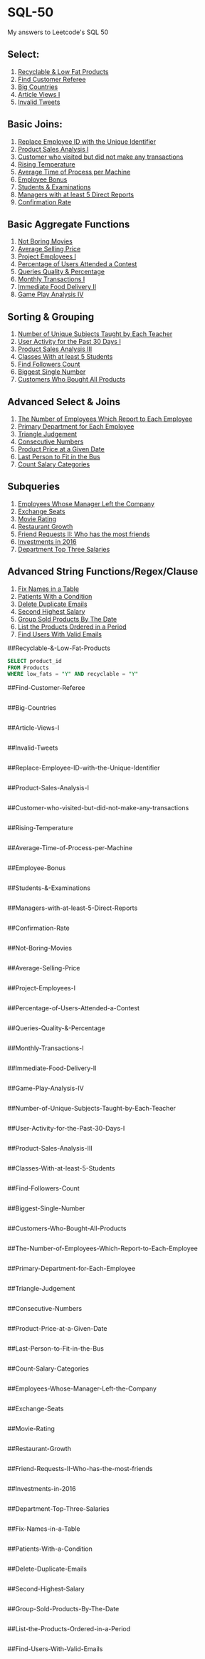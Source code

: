 # SQL-50
My answers to Leetcode's SQL 50 

## Select:
1. [Recyclable & Low Fat Products](#Recyclable-&-Low-Fat-Products)
2. [Find Customer Referee](#Find-Customer-Referee)
3. [Big Countries](#Big-Countries)
4. [Article Views I](#Article-Views-I)
5. [Invalid Tweets](#Invalid-Tweets)

## Basic Joins:
1. [Replace Employee ID with the Unique Identifier](#Replace-Employee-ID-with-the-Unique-Identifier)
2. [Product Sales Analysis I](#Product-Sales-Analysis-I)
3. [Customer who visited but did not make any transactions](#Customer-who-visited-but-did-not-make-any-transactions)
4. [Rising Temperature](#Rising-Temperature)
5. [Average Time of Process per Machine](#Average-Time-of-Process-per-Machine)
6. [Employee Bonus](#Employee-Bonus)
7. [Students & Examinations](#Students-&-Examinations)
8. [Managers with at least 5 Direct Reports](#Managers-with-at-least-5-Direct-Reports)
9. [Confirmation Rate](#Confirmation-Rate)

## Basic Aggregate Functions
1. [Not Boring Movies](#Not-Boring-Movies)
2. [Average Selling Price](#Average-Selling-Price)
3. [Project Employees I](#Project-Employees-I)
4. [Percentage of Users Attended a Contest](#Percentage-of-Users-Attended-a-Contest)
5. [Queries Quality & Percentage](#Queries-Quality-&-Percentage)
6. [Monthly Transactions I](#Monthly-Transactions-I)
7. [Immediate Food Delivery II](#Immediate-Food-Delivery-II)
8. [Game Play Analysis IV](#Game-Play-Analysis-IV)

## Sorting & Grouping
1. [Number of Unique Subjects Taught by Each Teacher](#Number-of-Unique-Subjects-Taught-by-Each-Teacher)
2. [User Activity for the Past 30 Days I](#User-Activity-for-the-Past-30-Days-I)
3. [Product Sales Analysis III](#Product-Sales-Analysis-III)
4. [Classes With at least 5 Students](#Classes-With-at-least-5-Students)
5. [Find Followers Count](#Find-Followers-Count)
6. [Biggest Single Number](#Biggest-Single-Number)
7. [Customers Who Bought All Products](#Customers-Who-Bought-All-Products)

## Advanced Select & Joins
1. [The Number of Employees Which Report to Each Employee](#The-Number-of-Employees-Which-Report-to-Each-Employee)
2. [Primary Department for Each Employee](#Primary-Department-for-Each-Employee)
3. [Triangle Judgement](#Triangle-Judgement)
4. [Consecutive Numbers](#Consecutive-Numbers)
5. [Product Price at a Given Date](#Product-Price-at-a-Given-Date)
6. [Last Person to Fit in the Bus](#Last-Person-to-Fit-in-the-Bus)
7. [Count Salary Categories](#Count-Salary-Categories)

## Subqueries
1. [Employees Whose Manager Left the Company](#Employees-Whose-Manager-Left-the-Company)
2. [Exchange Seats](#Exchange-Seats)
3. [Movie Rating](#Movie-Rating)
4. [Restaurant Growth](#Restaurant-Growth)
5. [Friend Requests II: Who has the most friends](#Friend-Requests-II-Who-has-the-most-friends)
6. [Investments in 2016](#Investments-in-2016)
7. [Department Top Three Salaries](#Department-Top-Three-Salaries)

## Advanced String Functions/Regex/Clause
1. [Fix Names in a Table](#Fix-Names-in-a-Table)
2. [Patients With a Condition](#Patients-With-a-Condition)
3. [Delete Duplicate Emails](#Delete-Duplicate-Emails)
4. [Second Highest Salary](#Second-Highest-Salary)
5. [Group Sold Products By The Date](#Group-Sold-Products-By-The-Date)
6. [List the Products Ordered in a Period](#List-the-Products-Ordered-in-a-Period)
7. [Find Users With Valid Emails](#Find-Users-With-Valid-Emails)


##Recyclable-&-Low-Fat-Products
```sql
SELECT product_id
FROM Products
WHERE low_fats = "Y" AND recyclable = "Y"
```

##Find-Customer-Referee
```sql

```

##Big-Countries
```sql

```

##Article-Views-I
```sql

```

##Invalid-Tweets
```sql

```

##Replace-Employee-ID-with-the-Unique-Identifier
```sql

```

##Product-Sales-Analysis-I
```sql

```

##Customer-who-visited-but-did-not-make-any-transactions
```sql

```

##Rising-Temperature
```sql

```

##Average-Time-of-Process-per-Machine
```sql

```

##Employee-Bonus
```sql

```

##Students-&-Examinations
```sql

```

##Managers-with-at-least-5-Direct-Reports
```sql

```

##Confirmation-Rate
```sql

```

##Not-Boring-Movies
```sql

```

##Average-Selling-Price
```sql

```

##Project-Employees-I
```sql

```

##Percentage-of-Users-Attended-a-Contest
```sql

```

##Queries-Quality-&-Percentage
```sql

```

##Monthly-Transactions-I
```sql

```

##Immediate-Food-Delivery-II
```sql

```

##Game-Play-Analysis-IV
```sql

```

##Number-of-Unique-Subjects-Taught-by-Each-Teacher
```sql

```

##User-Activity-for-the-Past-30-Days-I
```sql

```

##Product-Sales-Analysis-III
```sql

```

##Classes-With-at-least-5-Students
```sql

```

##Find-Followers-Count
```sql

```

##Biggest-Single-Number
```sql

```

##Customers-Who-Bought-All-Products
```sql

```

##The-Number-of-Employees-Which-Report-to-Each-Employee
```sql

```

##Primary-Department-for-Each-Employee
```sql

```

##Triangle-Judgement
```sql

```

##Consecutive-Numbers
```sql

```

##Product-Price-at-a-Given-Date
```sql

```

##Last-Person-to-Fit-in-the-Bus
```sql

```

##Count-Salary-Categories
```sql

```

##Employees-Whose-Manager-Left-the-Company
```sql

```

##Exchange-Seats
```sql

```

##Movie-Rating
```sql

```

##Restaurant-Growth
```sql

```

##Friend-Requests-II-Who-has-the-most-friends
```sql

```

##Investments-in-2016
```sql

```

##Department-Top-Three-Salaries
```sql

```

##Fix-Names-in-a-Table
```sql

```

##Patients-With-a-Condition
```sql

```

##Delete-Duplicate-Emails
```sql

```

##Second-Highest-Salary
```sql

```

##Group-Sold-Products-By-The-Date
```sql

```

##List-the-Products-Ordered-in-a-Period
```sql

```

##Find-Users-With-Valid-Emails
```sql

```
